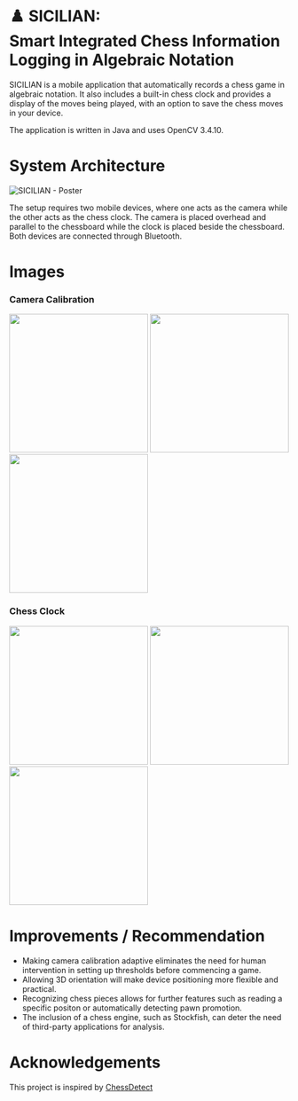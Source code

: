  # ♟️ SICILIAN: <br> Smart Integrated Chess Information Logging in Algebraic Notation

SICILIAN is a mobile application that automatically records a chess game in algebraic notation. It also includes a built-in chess clock and provides a display of the moves being played, with an option to save the chess moves in your device. 

The application is written in Java and uses OpenCV 3.4.10.

# System Architecture

![SICILIAN - Poster](https://github.com/Resonance001/sicilian_chess_recognition/assets/60764656/3052afd5-e3ed-4543-b131-4c030e3f3e8e)

The setup requires two mobile devices, where one acts as the camera while the other acts as the chess clock. The camera is placed overhead and parallel to the chessboard while the clock is placed beside the chessboard. Both devices are connected through Bluetooth. 

# Images

### Camera Calibration

<p float="left">
  <img src="https://github.com/Resonance001/sicilian_chess_recognition/assets/60764656/bcdac7bf-b57a-44c8-bd3e-60fad7527702" width="250" />
  <img src="https://github.com/Resonance001/sicilian_chess_recognition/assets/60764656/921924ab-1dec-48de-b6a9-6db41512a78d" width="250" /> 
  <img src="https://github.com/Resonance001/sicilian_chess_recognition/assets/60764656/2fac2bda-7507-436d-a533-b6e0722a0793" width="250" />
</p>

### Chess Clock
<p float="left">
  <img src="https://github.com/Resonance001/sicilian_chess_recognition/assets/60764656/f1b3cbfc-17dd-4325-ae37-d4d4d4a16496" width="250" />
  <img src="https://github.com/Resonance001/sicilian_chess_recognition/assets/60764656/2de24c6b-66e8-413b-82e0-3d5954f8fd01" width="250" /> 
  <img src="https://github.com/Resonance001/sicilian_chess_recognition/assets/60764656/4fd6de2a-001b-4de7-98be-ed07867ab89a" width="250" />
</p>

# Improvements / Recommendation

- Making camera calibration adaptive eliminates the need for human intervention in setting up thresholds before commencing a game.
- Allowing 3D orientation will make device positioning more flexible and practical.
- Recognizing chess pieces allows for further features such as reading a specific positon or automatically detecting pawn promotion.
- The inclusion of a chess engine, such as Stockfish, can deter the need of third-party applications for analysis.

# Acknowledgements
This project is inspired by [ChessDetect](https://github.com/Elucidation/ChessDetect)
